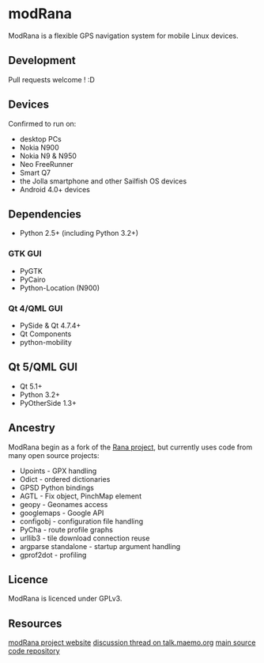 # modRana #

ModRana is a flexible GPS navigation system for mobile Linux devices.

## Development ##

Pull requests welcome ! :D

## Devices ##
Confirmed to run on:
* desktop PCs
* Nokia N900
* Nokia N9 & N950
* Neo FreeRunner
* Smart Q7
* the Jolla smartphone and other Sailfish OS devices
* Android 4.0+ devices

## Dependencies ##

* Python 2.5+ (including Python 3.2+)

### GTK GUI ###
* PyGTK
* PyCairo
* Python-Location (N900)

### Qt 4/QML GUI ###
* PySide & Qt 4.7.4+
* Qt Components
* python-mobility

## Qt 5/QML GUI ###
* Qt 5.1+
* Python 3.2+
* PyOtherSide 1.3+

## Ancestry ##

ModRana begin as a fork of the [Rana project](http://wiki.openstreetmap.org/wiki/Rana),
but currently uses code from many open source projects:

* Upoints - GPX handling
* Odict - ordered dictionaries
* GPSD Python bindings
* AGTL - Fix object, PinchMap element
* geopy - Geonames access
* googlemaps - Google API
* configobj - configuration file handling
* PyCha - route profile graphs
* urllib3 - tile download connection reuse
* argparse standalone - startup argument handling
* gprof2dot - profiling

## Licence ##

ModRana is licenced under GPLv3.

## Resources ##

[modRana project website](http://www.modrana.org)
[discussion thread on talk.maemo.org](http://talk.maemo.org/showthread.php?t=58861)
[main source code repository](https://github.com/M4rtinK/modrana)

